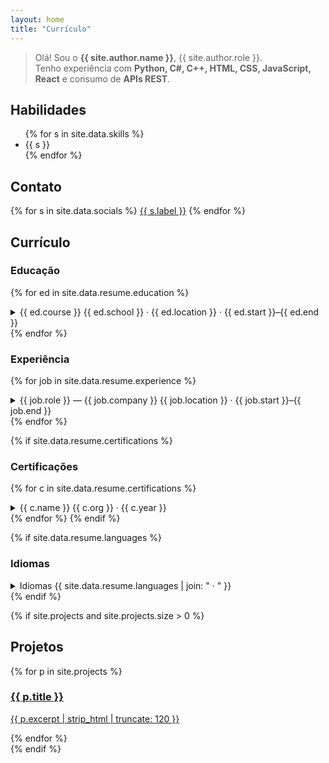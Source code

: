 ```yaml
---
layout: home
title: "Currículo"
---
```


> Olá! Sou o **{{ site.author.name }}**, {{ site.author.role }}.  
Tenho experiência com **Python, C#, C++, HTML, CSS, JavaScript, React** e consumo de **APIs REST**.

## Habilidades
<ul class="chips">
{% for s in site.data.skills %}
  <li>{{ s }}</li>
{% endfor %}
</ul>

## Contato
<div class="socials">
{% for s in site.data.socials %}
  <a class="btn" href="{{ s.url }}" target="_blank" rel="noopener">{{ s.label }}</a>
{% endfor %}
</div>

## Currículo

<div class="accordion" markdown="1">

### Educação
{% for ed in site.data.resume.education %}
<details class="acc">
  <summary>
    <span class="acc-title">{{ ed.course }}</span>
    <span class="acc-meta">{{ ed.school }} · {{ ed.location }} · {{ ed.start }}–{{ ed.end }}</span>
  </summary>
  <div class="acc-body">
    {% if ed.highlights %}<ul>
      {% for h in ed.highlights %}<li>{{ h }}</li>{% endfor %}
    </ul>{% endif %}
  </div>
</details>
{% endfor %}

### Experiência
{% for job in site.data.resume.experience %}
<details class="acc">
  <summary>
    <span class="acc-title">{{ job.role }} — {{ job.company }}</span>
    <span class="acc-meta">{{ job.location }} · {{ job.start }}–{{ job.end }}</span>
  </summary>
  <div class="acc-body">
    {% if job.description %}<p>{{ job.description }}</p>{% endif %}
    {% if job.highlights %}<ul>
      {% for h in job.highlights %}<li>{{ h }}</li>{% endfor %}
    </ul>{% endif %}
  </div>
</details>
{% endfor %}

{% if site.data.resume.certifications %}
### Certificações
{% for c in site.data.resume.certifications %}
<details class="acc">
  <summary>
    <span class="acc-title">{{ c.name }}</span>
    <span class="acc-meta">{{ c.org }} · {{ c.year }}</span>
  </summary>
</details>
{% endfor %}
{% endif %}

{% if site.data.resume.languages %}
### Idiomas
<details class="acc">
  <summary>
    <span class="acc-title">Idiomas</span>
    <span class="acc-meta">{{ site.data.resume.languages | join: " · " }}</span>
  </summary>
</details>
{% endif %}

</div>

{% if site.projects and site.projects.size > 0 %}
## Projetos
<div class="cards">
  {% for p in site.projects %}
  <a class="card" href="{{ p.url | relative_url }}">
    <h3>{{ p.title }}</h3>
    <p>{{ p.excerpt | strip_html | truncate: 120 }}</p>
  </a>
  {% endfor %}
</div>
{% endif %}

